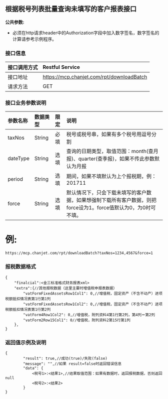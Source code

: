 ## 根据税号列表批量查询未填写的客户报表接口

**公共参数:**

+ 必须在http请求header中的Authorization字段中加入数字签名，数字签名的计算请参考示例程序。

### 接口信息
| 接口调用方式 | Restful Service        |
| :----- | :--------------------- |
| 接口地址   |https://mcp.chanjet.com/rpt/downloadBatch |
| 请求方法   | GET                    |

### 接口业务参数说明

| 参数名称      | 数据类型    | 限定   | 说明        |
| :-------- | :------ | :--- | :-------- |
| taxNos  | String    | 必填   | 税号或税号串，如果有多个税号用逗号分割 |
|  	dateType  | String    | 选填   | 查询的日期类型，取值范围：month(查月报)、quarter(查季报)，如果不传此参数默认为月报 |
|  	period  | String    | 选填   | 期间，如果不填默认为上个报税期，例： 201711 |
| force  | String    | 选填   | 默认情况下，只会下载未填写的客户数据，如果想强制下载所有客户数据，则把 force设为1。force值默认为0，为0时可不填。 |

例:
====
```
https://mcp.chanjet.com/rpt/downloadBatch?taxNos=1234,4567&force=1
```

### 报税数据格式
```
{
    "finalcial":<金三标准格式财务报表xml>
    "extra":{//其他报税数据（这里主要时增值税申报表数据）
    	"vatFormFixedAssetsRow1Col1": 0,//增值税，固定资产（不含不动产）进项税额抵扣情况表第1行第1列
    	"vatFormFixedAssetsRow1Col2": 0,//增值税，固定资产（不含不动产）进项税额抵扣情况表第1行第2列
    	"vatForm4Row1Col2": 0,//增值税，附列资料4第1行第2列，第4列＝第2列
    	"vatForm2Row15Col1": 0//增值税，附列资料2第15行第1列
    },
}

```
### 返回值示例及说明
```
{
        "result": true,//成功(true)/失败(false)
        "message": "",//如果 result=false时返回错误信息
        "data": {
            <税号1>:<结果1>,//结果取值范围：如果有数据时，返回报税数据，否则返回null
            <税号2>:<结果2>
        }
}
```

